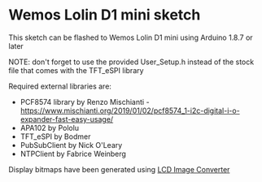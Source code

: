# Wemos Lolin D1 mini sketch

This sketch can be flashed to Wemos Lolin D1 mini using Arduino 1.8.7 or later

NOTE: don't forget to use the provided User_Setup.h instead of the stock file that comes with the TFT_eSPI library

Required external libraries are:

- PCF8574 library by Renzo Mischianti - https://www.mischianti.org/2019/01/02/pcf8574_1-i2c-digital-i-o-expander-fast-easy-usage/
- APA102 by Pololu
- TFT_eSPI by Bodmer
- PubSubClient by Nick O'Leary
- NTPClient by Fabrice Weinberg

Display bitmaps have been generated using [LCD Image Converter](https://sourceforge.net/projects/lcd-image-converter/)
